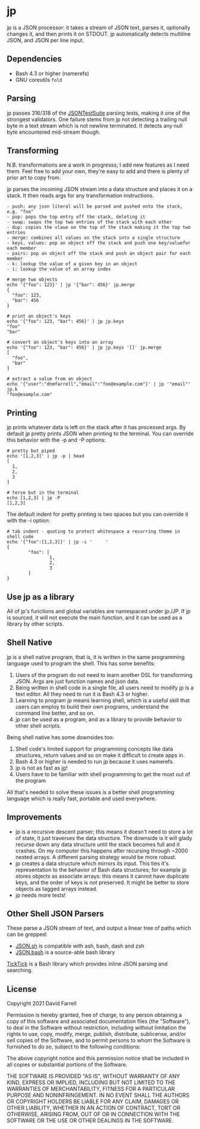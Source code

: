 jp
==
jp is a JSON processor: it takes a stream of JSON text, parses it, optionally changes it, and then prints it on STDOUT. jp automatically detects multiline JSON, and JSON per line input.


Dependencies
------------
* Bash 4.3 or higher (namerefs)
* GNU coreutils `fold`


Parsing
-------
jp passes 316/318 of the [JSONTestSuite](https://github.com/nst/JSONTestSuite) parsing tests, making it one of the strongest validators. One failure stems from jp not detecting a trailing null byte in a text stream which is not newline terminated. It detects any null byte encountered mid-stream though.


Transforming
------------
N.B. transformations are a work in progresss; I add new features as I need them. Feel free to add your own, they're easy to add and there is plenty of prior art to copy from.

jp parses the incoming JSON stream into a data structure and places it on a stack. It then reads args for any transformation instructions.

    - push: any json literal will be parsed and pushed onto the stack, e.g. "foo"
    - pop: pops the top entry off the stack, deleting it
    - swap: swaps the top two entries of the stack with each other
    - dup: copies the vlaue on the top of the stack making it the top two entries
    - merge: combines all values on the stack into a single structure
    - keys, values: pop an object off the stack and push one key/valuefor each member
    - pairs: pop an object off the stack and push an object pair for each member
    - k: lookup the value of a given key in an object
    - i: lookup the value of an array index

    # merge two objects
    echo '{"foo": 123}' | jp '{"bar": 456}' jp.merge
    {
      "foo": 123,
      "bar": 456
    }

    # print an object's keys
    echo '{"foo": 123, "bar": 456}' | jp jp.keys
    "foo"
    "bar"

    # convert an object's keys into an array
    echo '{"foo": 123, "bar": 456}' | jp jp.keys '[]' jp.merge
    [
      "foo",
      "bar"
    ]

    # extract a value from an object
    echo '{"user":"dnmfarrell","email":"foo@example.com"}' | jp '"email"' jp.k
    "foo@example.com"


Printing
--------
jp prints whatever data is left on the stack after it has processed args. By default jp pretty prints JSON when printing to the terminal. You can override this behavior with the  -p and -P options:

    # pretty but piped
    echo '[1,2,3]' | jp -p | head
    [
      1,
      2,
      3
    ]

    # terse but in the terminal
    echo [1,2,3] | jp -P
    [1,2,3]

The default indent for pretty printing is two spaces but you can override it with the -i option:

    # tab indent - quoting to protect whitespace a recurring theme in shell code
    echo '{"foo":[1,2,3]}' | jp -i '     '
    {
            "foo": [
                    1,
                    2,
                    3
            ]
    }

Use jp as a library
-------------------
All of jp's functions and global variables are namespaced under jp./JP. If jp is sourced, it will not execute the main function, and it can be used as a library by other scripts.


Shell Native
------------
jp is a shell native program, that is, it is written in the same programming language used to program the shell. This has some benefits:

1. Users of the program do not need to learn another DSL for transforming JSON. Args are just function names and json data.
2. Being written in shell code in a single file, all users need to modify jp is a text editor. All they need to run it is Bash 4.3 or higher.
3. Learning to program jp means learning shell, which is a useful skill that users can employ to build their own programs, understand the command line better, and so on.
4. jp can be used as a program, and as a library to provide behavior to other shell scripts.

Being shell native has some downsides too:
1. Shell code's limited support for programming concepts like data structures, return values and so on make it difficult to create apps in.
2. Bash 4.3 or higher is needed to run jp because it uses namerefs.
3. jp is not as fast as [jq](https://stedolan.github.io/jq/)!
4. Users have to be familiar with shell programming to get the most out of the program

All that's needed to solve these issues is a better shell programming language which is really fast, portable and used everywhere.


Improvements
------------
* jp is a recursive descent parser; this means it doesn't need to store a lot of state, it just traverses the data structure. The downside is it will glady recurse down any data structure until the stack becomes full and it crashes. On my computer this happens after recursing through ~2000 nested arrays. A different parsing strategy would be more robust.
* jp creates a data structure which mirrors its input. This ties it's representation to the behavior of Bash data structures; for example jp stores objects as associate arrays: this means it cannot have duplicate keys, and the order of keys is not preserved. It might be better to store objects as tagged arrays instead.
* jp needs more tests!


Other Shell JSON Parsers
------------------------
These parse a JSON stream of text, and output a linear tree of paths which can be grepped:
* [JSON.sh](https://github.com/dominictarr/JSON.sh/) is compatible with ash, bash, dash and zsh
* [JSON.bash](https://github.com/ingydotnet/git-hub/tree/master/ext/json-bash) is a source-able bash library

[TickTick](https://github.com/kristopolous/TickTick) is a Bash library which provides inline JSON parsing and searching.


License
-------
Copyright 2021 David Farrell

Permission is hereby granted, free of charge, to any person obtaining a copy of this software and associated documentation files (the "Software"), to deal in the Software without restriction, including without limitation the rights to use, copy, modify, merge, publish, distribute, sublicense, and/or sell copies of the Software, and to permit persons to whom the Software is furnished to do so, subject to the following conditions:

The above copyright notice and this permission notice shall be included in all copies or substantial portions of the Software.

THE SOFTWARE IS PROVIDED "AS IS", WITHOUT WARRANTY OF ANY KIND, EXPRESS OR IMPLIED, INCLUDING BUT NOT LIMITED TO THE WARRANTIES OF MERCHANTABILITY, FITNESS FOR A PARTICULAR PURPOSE AND NONINFRINGEMENT. IN NO EVENT SHALL THE AUTHORS OR COPYRIGHT HOLDERS BE LIABLE FOR ANY CLAIM, DAMAGES OR OTHER LIABILITY, WHETHER IN AN ACTION OF CONTRACT, TORT OR OTHERWISE, ARISING FROM, OUT OF OR IN CONNECTION WITH THE SOFTWARE OR THE USE OR OTHER DEALINGS IN THE SOFTWARE.
